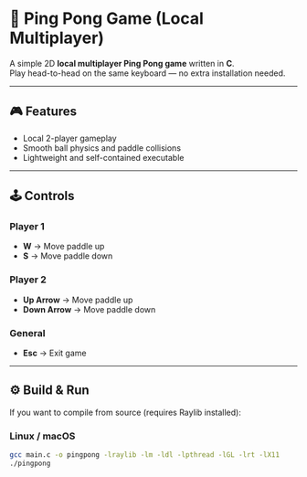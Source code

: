 # 🏓 Ping Pong Game (Local Multiplayer)

A simple 2D **local multiplayer Ping Pong game** written in **C**.  
Play head-to-head on the same keyboard — no extra installation needed.  

---

## 🎮 Features
- Local 2-player gameplay  
- Smooth ball physics and paddle collisions  
- Lightweight and self-contained executable  

---

## 🕹️ Controls

### Player 1
- **W** → Move paddle up  
- **S** → Move paddle down  

### Player 2
- **Up Arrow** → Move paddle up  
- **Down Arrow** → Move paddle down  

### General
- **Esc** → Exit game  

---

## ⚙️ Build & Run
If you want to compile from source (requires Raylib installed):

### Linux / macOS
```bash
gcc main.c -o pingpong -lraylib -lm -ldl -lpthread -lGL -lrt -lX11
./pingpong
